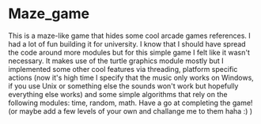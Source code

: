 # Maze_game
This is a maze-like game that hides some cool arcade games references. I had a lot of fun building it for university.
I know that I should have spread the code around more modules but for this simple game I felt like it wasn't necessary.
It makes use of the turtle graphics module mostly but I implemented some other cool features via threading, platform specific actions
(now it's high time I specify that the music only works on Windows, if you use Unix or something else the sounds won't work but hopefully 
everything else works) and some simple algorithms that rely on the following modules: time, random, math.
Have a go at completing the game! (or maybe add a few levels of your own and challange me to them haha :) )
